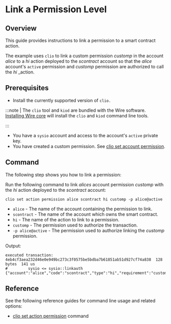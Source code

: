 # Link a Permission Level

## Overview

This guide provides instructions to link a permission to a smart contract action.

The example uses `clio` to link a custom permission _customp_ in the account _alice_ to a _hi_ action deployed to the _scontract_ account so that the _alice_ account's `active` permission and _customp_ permission are authorized to call the _hi_ _action.  

## Prerequisites

* Install the currently supported version of `clio.`

:::note
| The `clio` tool and `kiod` are bundled with the Wire software. [Installing Wire core](/docs/getting-started/install-dependencies.md) will install the `clio` and `kiod` command line tools.

:::

* You have a `sysio` account and access to the account's `active` private key.
* You have created a custom permission. See [clio set account permission](/docs/api-reference/tooling/clio/command-reference/set/set-account.md).

## Command

The following step shows you how to link a permission:

Run the following command to link _alices_ account permission _customp_ with the _hi_ action deployed to the _scontract_ account:

```shell
clio set action permission alice scontract hi customp -p alice@active
```

* `alice` - The name of the account containing the permission to link.
* `scontract` - The name of the account which owns the smart contract.
* `hi` - The name of the action to link to a permission.
* `customp` - The permission used to authorize the transaction.
* `-p alice@active` - The permission used to authorize linking the _customp_ permission.

Output:

```shell
executed transaction: 4eb4cf3aea232d46e0e949bc273c3f0575be5bdba7b61851ab51d927cf74a838  128 bytes  141 us
#         sysio <= sysio::linkauth              {"account":"alice","code":"scontract","type":"hi","requirement":"customp"}
```

## Reference

See the following reference guides for command line usage and related options:

* [clio set action permission](/docs/api-reference/tooling/clio/command-reference/set/set-action.md) command
